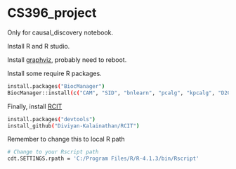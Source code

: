 # CS396_project

Only for causal_discovery notebook.

Install R and R studio.

Install [graphviz](https://graphviz.org/download/), probably need to reboot.

Install some require R packages.
```sh
install.packages("BiocManager")
BiocManager::install(c("CAM", "SID", "bnlearn", "pcalg", "kpcalg", "D2C"))
```

Finally, install [RCIT](https://github.com/Diviyan-Kalainathan/RCIT)

```sh
install.packages("devtools")
install_github("Diviyan-Kalainathan/RCIT")
```
Remember to change this to local R path
```sh
# Change to your Rscript path
cdt.SETTINGS.rpath = 'C:/Program Files/R/R-4.1.3/bin/Rscript'
```
